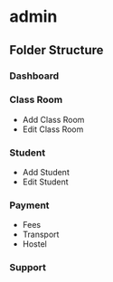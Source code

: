 # admin

## Folder Structure

### Dashboard

### Class Room

- Add Class Room
- Edit Class Room

### Student

- Add Student
- Edit Student

### Payment

- Fees
- Transport
- Hostel

### Support
